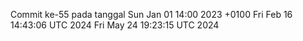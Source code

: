 Commit ke-55 pada tanggal Sun Jan 01 14:00 2023 +0100
Fri Feb 16 14:43:06 UTC 2024
Fri May 24 19:23:15 UTC 2024
